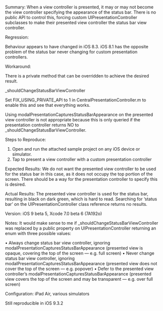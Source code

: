 Summary:
When a view controller is presented, it may or may not become the view controller specifying the appearance of the status bar. There is no public API to control this,  forcing custom UIPresentationController subclasses to make their presented view controller the status bar view controller.

Regression:

Behaviour appears to have changed in iOS 8.3. iOS 8.1 has the opposite problem of the status bar never changing for custom presentation controllers.

Workaround:

There is a private method that can be overridden to achieve the desired result. 

_shouldChangeStatusBarViewController

Set FIX_USING_PRIVATE_API to 1 in CentralPresentationController.m to enable this and see that everything works.

Using modalPresentationCapturesStatusBarAppearance on the presented view controller is not appropriate because this is only queried if the presentation controller returns NO to _shouldChangeStatusBarViewController.

Steps to Reproduce:
1. Open and run the attached sample project on any iOS device or simulator.
2. Tap to present a view controller with a custom presentation controller

Expected Results:
We do not want the presented view controller to be used for the status bar in this case, as it does not occupy the top portion of the screen. There should be a way for the presentation controller to specify this is desired.

Actual Results:
The presented view controller is used for the status bar, resulting in black on dark green, which is hard to read. Searching for ‘status bar’ on the UIPresentationController class reference returns no results.

Version:
iOS 9 beta 5, Xcode 7.0 beta 6 (7A192o)

Notes:
It would make sense to me if _shouldChangeStatusBarViewController was replaced by a public property on UIPresentationController returning an enum with three possible values:

• Always change status bar view controller, ignoring modalPresentationCapturesStatusBarAppearance (presented view is opaque, covering the top of the screen — e.g. full screen)
• Never change status bar view controller, ignoring modalPresentationCapturesStatusBarAppearance (presented view does not cover the top of the screen — e.g. popover)
• Defer to the presented view controller’s modalPresentationCapturesStatusBarAppearance (presented view covers the top of the screen and may be transparent — e.g. over full screen)

Configuration:
iPad Air, various simulators

Still reproducible in iOS 9.3.2